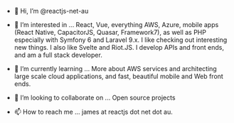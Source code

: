 - 👋 Hi, I’m @reactjs-net-au

- 👀 I’m interested in ...
React, Vue, everything AWS, Azure, mobile apps (React Native, CapacitorJS, Quasar, Framework7), as well as PHP especially with Symfony 6 and Laravel 9.x. I like checking out interesting new things. I also like Svelte and Riot.JS.  I develop APIs and front ends, and am a full stack developer.

- 🌱 I’m currently learning ...
More about AWS services and architecting large scale cloud applications, and fast, beautiful mobile and Web front ends.

- 💞️ I’m looking to collaborate on ...
Open source projects

- 📫 How to reach me ...
james at reactjs dot net dot au.

<!---
reactjs-net-au/reactjs-net-au is a ✨ special ✨ repository because its `README.md` (this file) appears on your GitHub profile.
You can click the Preview link to take a look at your changes.
--->
